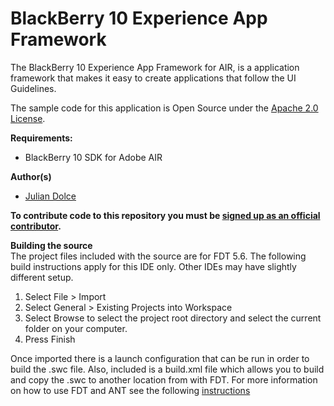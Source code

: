 # BlackBerry 10 Experience App Framework

The BlackBerry 10 Experience App Framework for AIR, is a application framework that makes it easy to create applications that follow the UI Guidelines. 

The sample code for this application is Open Source under the [Apache 2.0 License](http://www.apache.org/licenses/LICENSE-2.0.html).


**Requirements:**  
* BlackBerry 10 SDK for Adobe AIR  

**Author(s)** 

* [Julian Dolce](http://www.twitter.com/jdolce)

**To contribute code to this repository you must be [signed up as an official contributor](http://blackberry.github.com/howToContribute.html).**

**Building the source**  
The project files included with the source are for FDT 5.6. The following build instructions apply for this IDE only. Other IDEs may have slightly different setup.  
1. Select File > Import  
2. Select General > Existing Projects into Workspace  
3. Select Browse to select the project root directory and select the current folder on your computer.  
4. Press Finish 

Once imported there is a launch configuration that can be run in order to build the .swc file. Also, included is a build.xml file which allows you to build and copy the .swc to another location from with FDT. For more information on how to use FDT and ANT see the following [instructions](http://fdt.powerflasher.com/docs/FDT_and_Ant_Tutorial)
